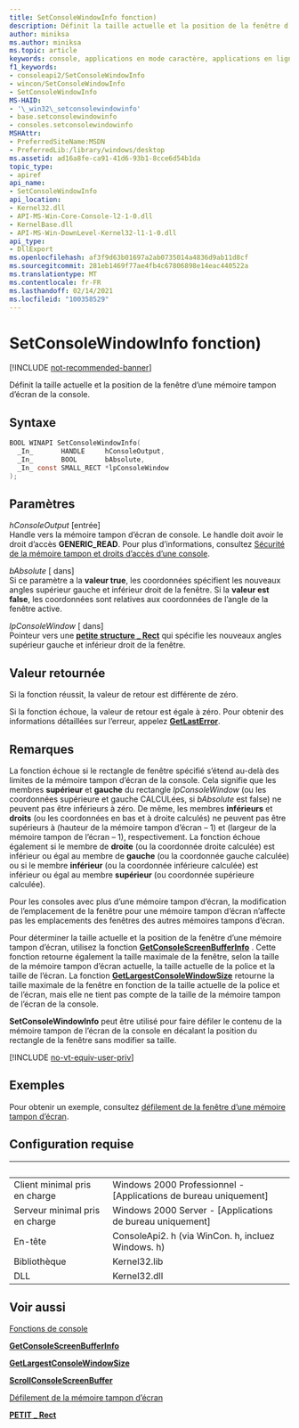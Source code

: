 ```yaml
---
title: SetConsoleWindowInfo fonction)
description: Définit la taille actuelle et la position de la fenêtre d’une mémoire tampon d’écran de la console.
author: miniksa
ms.author: miniksa
ms.topic: article
keywords: console, applications en mode caractère, applications en ligne de commande, applications de terminal, API console
f1_keywords:
- consoleapi2/SetConsoleWindowInfo
- wincon/SetConsoleWindowInfo
- SetConsoleWindowInfo
MS-HAID:
- '\_win32\_setconsolewindowinfo'
- base.setconsolewindowinfo
- consoles.setconsolewindowinfo
MSHAttr:
- PreferredSiteName:MSDN
- PreferredLib:/library/windows/desktop
ms.assetid: ad16a8fe-ca91-41d6-93b1-8cce6d54b1da
topic_type:
- apiref
api_name:
- SetConsoleWindowInfo
api_location:
- Kernel32.dll
- API-MS-Win-Core-Console-l2-1-0.dll
- KernelBase.dll
- API-MS-Win-DownLevel-Kernel32-l1-1-0.dll
api_type:
- DllExport
ms.openlocfilehash: af3f9d63b01697a2ab0735014a4836d9ab11d8cf
ms.sourcegitcommit: 281eb1469f77ae4fb4c67806898e14eac440522a
ms.translationtype: MT
ms.contentlocale: fr-FR
ms.lasthandoff: 02/14/2021
ms.locfileid: "100358529"
---
```

# <a name="setconsolewindowinfo-function"></a>SetConsoleWindowInfo fonction)

[!INCLUDE [not-recommended-banner](./includes/not-recommended-banner.md)]

Définit la taille actuelle et la position de la fenêtre d’une mémoire tampon d’écran de la console.

## <a name="syntax"></a>Syntaxe

```C
BOOL WINAPI SetConsoleWindowInfo(
  _In_       HANDLE     hConsoleOutput,
  _In_       BOOL       bAbsolute,
  _In_ const SMALL_RECT *lpConsoleWindow
);
```

## <a name="parameters"></a>Paramètres

*hConsoleOutput* \[entrée\]  
Handle vers la mémoire tampon d’écran de console. Le handle doit avoir le droit d’accès **GENERIC\_READ**. Pour plus d’informations, consultez [Sécurité de la mémoire tampon et droits d’accès d’une console](console-buffer-security-and-access-rights.md).

*bAbsolute* \[ dans\]  
Si ce paramètre a la **valeur true**, les coordonnées spécifient les nouveaux angles supérieur gauche et inférieur droit de la fenêtre. Si la **valeur est false**, les coordonnées sont relatives aux coordonnées de l’angle de la fenêtre active.

*lpConsoleWindow* \[ dans\]  
Pointeur vers une [**petite structure \_ Rect**](small-rect-str.md) qui spécifie les nouveaux angles supérieur gauche et inférieur droit de la fenêtre.

## <a name="return-value"></a>Valeur retournée

Si la fonction réussit, la valeur de retour est différente de zéro.

Si la fonction échoue, la valeur de retour est égale à zéro. Pour obtenir des informations détaillées sur l’erreur, appelez [**GetLastError**](/windows/win32/api/errhandlingapi/nf-errhandlingapi-getlasterror).

## <a name="remarks"></a>Remarques

La fonction échoue si le rectangle de fenêtre spécifié s’étend au-delà des limites de la mémoire tampon d’écran de la console. Cela signifie que les membres **supérieur** et **gauche** du rectangle *lpConsoleWindow* (ou les coordonnées supérieure et gauche CALCULées, si *bAbsolute* est false) ne peuvent pas être inférieurs à zéro. De même, les membres **inférieurs** et **droits** (ou les coordonnées en bas et à droite calculés) ne peuvent pas être supérieurs à (hauteur de la mémoire tampon d’écran – 1) et (largeur de la mémoire tampon de l’écran – 1), respectivement. La fonction échoue également si le membre de **droite** (ou la coordonnée droite calculée) est inférieur ou égal au membre de **gauche** (ou la coordonnée gauche calculée) ou si le membre **inférieur** (ou la coordonnée inférieure calculée) est inférieur ou égal au membre **supérieur** (ou coordonnée supérieure calculée).

Pour les consoles avec plus d’une mémoire tampon d’écran, la modification de l’emplacement de la fenêtre pour une mémoire tampon d’écran n’affecte pas les emplacements des fenêtres des autres mémoires tampons d’écran.

Pour déterminer la taille actuelle et la position de la fenêtre d’une mémoire tampon d’écran, utilisez la fonction [**GetConsoleScreenBufferInfo**](getconsolescreenbufferinfo.md) . Cette fonction retourne également la taille maximale de la fenêtre, selon la taille de la mémoire tampon d’écran actuelle, la taille actuelle de la police et la taille de l’écran. La fonction [**GetLargestConsoleWindowSize**](getlargestconsolewindowsize.md) retourne la taille maximale de la fenêtre en fonction de la taille actuelle de la police et de l’écran, mais elle ne tient pas compte de la taille de la mémoire tampon de l’écran de la console.

**SetConsoleWindowInfo** peut être utilisé pour faire défiler le contenu de la mémoire tampon de l’écran de la console en décalant la position du rectangle de la fenêtre sans modifier sa taille.

[!INCLUDE [no-vt-equiv-user-priv](./includes/no-vt-equiv-user-priv.md)]

## <a name="examples"></a>Exemples

Pour obtenir un exemple, consultez [défilement de la fenêtre d’une mémoire tampon d’écran](scrolling-a-screen-buffer-s-window.md).

## <a name="requirements"></a>Configuration requise

| &nbsp; | &nbsp; |
|-|-|
| Client minimal pris en charge | Windows 2000 Professionnel - \[Applications de bureau uniquement\] |
| Serveur minimal pris en charge | Windows 2000 Server - \[Applications de bureau uniquement\] |
| En-tête | ConsoleApi2. h (via WinCon. h, incluez Windows. h) |
| Bibliothèque | Kernel32.lib |
| DLL | Kernel32.dll |

## <a name="see-also"></a>Voir aussi

[Fonctions de console](console-functions.md)

[**GetConsoleScreenBufferInfo**](getconsolescreenbufferinfo.md)

[**GetLargestConsoleWindowSize**](getlargestconsolewindowsize.md)

[**ScrollConsoleScreenBuffer**](scrollconsolescreenbuffer.md)

[Défilement de la mémoire tampon d’écran](scrolling-the-screen-buffer.md)

[**PETIT \_ Rect**](small-rect-str.md)